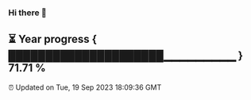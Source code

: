### Hi there 👋
⏳ Year progress { █████████████████████▁▁▁▁▁▁▁▁▁ } 71.71 %
---
⏰ Updated on Tue, 19 Sep 2023 18:09:36 GMT

